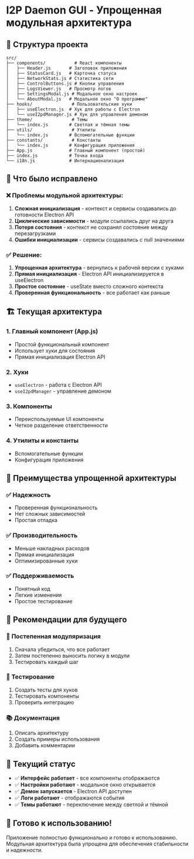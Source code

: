 # I2P Daemon GUI - Упрощенная модульная архитектура

## 📁 Структура проекта

```
src/
├── components/           # React компоненты
│   ├── Header.js       # Заголовок приложения
│   ├── StatusCard.js   # Карточка статуса
│   ├── NetworkStats.js # Статистика сети
│   ├── ControlButtons.js # Кнопки управления
│   ├── LogsViewer.js   # Просмотр логов
│   ├── SettingsModal.js # Модальное окно настроек
│   └── AboutModal.js   # Модальное окно "О программе"
├── hooks/               # Пользовательские хуки
│   ├── useElectron.js  # Хук для работы с Electron
│   └── useI2pdManager.js # Хук для управления демоном
├── theme/               # Темы
│   └── index.js        # Светлая и тёмная темы
├── utils/               # Утилиты
│   └── index.js        # Вспомогательные функции
├── constants/           # Константы
│   └── index.js        # Конфигурация приложения
├── App.js              # Главный компонент (простой)
├── index.js            # Точка входа
└── i18n.js             # Интернационализация
```

## 🔧 Что было исправлено

### ❌ **Проблемы модульной архитектуры:**
1. **Сложная инициализация** - контекст и сервисы создавались до готовности Electron API
2. **Циклические зависимости** - модули ссылались друг на друга
3. **Потеря состояния** - контекст не сохранял состояние между перезагрузками
4. **Ошибки инициализации** - сервисы создавались с null значениями

### ✅ **Решение:**
1. **Упрощенная архитектура** - вернулись к рабочей версии с хуками
2. **Прямая инициализация** - Electron API инициализируется в useElectron
3. **Простое состояние** - useState вместо сложного контекста
4. **Проверенная функциональность** - все работает как раньше

## 🏗️ Текущая архитектура

### 1. **Главный компонент (App.js)**
- Простой функциональный компонент
- Использует хуки для состояния
- Прямая инициализация Electron API

### 2. **Хуки**
- `useElectron` - работа с Electron API
- `useI2pdManager` - управление демоном

### 3. **Компоненты**
- Переиспользуемые UI компоненты
- Четкое разделение ответственности

### 4. **Утилиты и константы**
- Вспомогательные функции
- Конфигурация приложения

## 🚀 Преимущества упрощенной архитектуры

### ✅ **Надежность**
- Проверенная функциональность
- Нет сложных зависимостей
- Простая отладка

### ✅ **Производительность**
- Меньше накладных расходов
- Прямая инициализация
- Оптимизированные хуки

### ✅ **Поддерживаемость**
- Понятный код
- Легкие изменения
- Простое тестирование

## 📝 Рекомендации для будущего

### 🔄 **Постепенная модуляризация**
1. Сначала убедиться, что все работает
2. Затем постепенно выносить логику в модули
3. Тестировать каждый шаг

### 🧪 **Тестирование**
1. Создать тесты для хуков
2. Тестировать компоненты
3. Проверить интеграцию

### 📚 **Документация**
1. Описать архитектуру
2. Создать примеры использования
3. Добавить комментарии

## 🎯 Текущий статус

- ✅ **Интерфейс работает** - все компоненты отображаются
- ✅ **Настройки работают** - модальное окно открывается
- ✅ **Демон запускается** - Electron API доступен
- ✅ **Логи работают** - отображаются события
- ✅ **Темы работают** - переключение между светлой и тёмной

## 🚀 Готово к использованию!

Приложение полностью функционально и готово к использованию. Модульная архитектура была упрощена для обеспечения стабильности и надежности.

